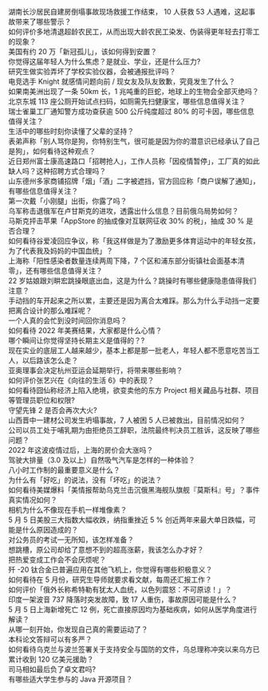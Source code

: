 湖南长沙居民自建房倒塌事故现场救援工作结束， 10 人获救 53 人遇难，这起事故带来了哪些警示？  
如何评价多地清退超龄农民工，从而出现大龄农民工染发、伪装得更年轻去打零工的现象？  
美国有约 20 万「新冠孤儿」，该如何得到安置？  
你觉得这届年轻人为什么焦虑？是就业、学业，还是什么压力?  
研究生做实验弄坏了学校实验仪器，会被通报批评吗？  
电竞选手 Knight 就感情问题向前 / 现女友及队友致歉，究竟发生了什么？  
如果南美洲出现了一条 50km 长，1 兆吨重的巨蛇，地球上的生物会全部灭绝吗？  
北京东城 113 座公厕开始试点扫码，如厕需先扫健康宝，哪些信息值得关注？  
瑞士雀巢工厂通知警方成功查获逾 500 公斤纯度超过 80% 的可卡因，哪些信息值得关注？  
生活中的哪些时刻你读懂了父辈的坚持？  
表弟声称「别人骂你是狗，你特别生气，很可能是因为你的潜意识已经承认了自己是狗」，如何看待这种观点？  
近日郑州富士康高速路口「招聘抢人」，工作人员称「因疫情暂停」，工厂真的如此缺人吗？这种招聘方式合理吗？  
山东德州多家商铺招牌「烟」「酒」二字被遮挡，官方回应称「商户误解了通知」，有哪些信息值得关注？  
第一次戴「小刚腿」出街，你露了吗？  
乌军称击退俄军在卢甘斯克的进攻，透露出什么信息？目前俄乌局势如何？  
马斯克抨击苹果「AppStore 的抽成像对互联网征收 30% 的税」，抽成 30 % 是否合理？  
如何看待谷爱凌回应争议，称「我这样做是为了激励更多体育运动中的年轻女孩，为了代表我及妈妈的中国血统」？  
上海称「阳性感染者数量连续两周下降，7 个区和浦东部分街镇社会面基本清零」，还有哪些信息值得关注？  
22 岁姑娘跟刘畊宏跳操眼底出血，这是为什么？跳操时有哪些健康隐患值得我们注意？  
手动挡的车开起来之所以累，主要还是因为离合太难踩。那么为什么手动挡一定要把离合设计的那么难踩呢？  
一个人真的会忙到没时间回你消息吗？  
如何看待 2022 年美赛结果，大家都是什么心情？  
哪个瞬间让你觉得坚持长期主义是值得的？?  
现在实业的底层工人越来越少，基本上都是那一批老人，年轻人都不愿意吃苦当工人，以后路该怎么走？  
亚奥理事会决定杭州亚运会延期举行，将带来哪些影响？  
如何评价张艺兴在《向往的生活 6》中的表现？  
如何看待囧仙称经济上陷入绝境，欲变卖他的东方 Project 相关藏品与社群、项目等管理员职位和权限?  
守望先锋 2 是否会再次大火?  
山西晋中一建材公司发生坍塌事故，7 人被困 5 人已被救出，目前情况如何？  
公司以员工处于哺乳期为由拒绝员工辞职，法院最终判决员工胜诉，这反映了哪些问题？  
2022 年这波疫情过后，上海的房价会大涨吗？  
驾驶大排量（3.0 及以上）自然吸气汽车是怎样的一种体验？  
八小时工作制的最重要意义是什么？  
为什么有「好吃」的说法，没有「坏吃」的说法？  
如何看待美媒爆料「美情报帮助乌克兰击沉俄黑海舰队旗舰『莫斯科』号」？事件真实情况如何？  
相机为什么不像现在手机一样堆像素？  
5 月 5 日美股三大指数大幅收跌，纳指重挫近 5 % 创近两年来最大单日跌幅，可能是什么原因造成的？  
对公务员的考试一无所知，该怎样准备？  
想跳槽，原公司却给了意想不到的超高涨薪，我该怎么办才好？  
把热爱变成工作会不会厌烦呢？  
歼 -20 钛合金已普遍应用在其他飞机上，你觉得有哪些积极意义？  
如何看待在 5 月份，研究生导师就要求看文献，每周还汇报工作？  
如何评价「俄外长称希特勒有犹太人血统，以色列震怒：不可原谅！」？  
印度一架波音 737 降落时突发故障，致 17 人重伤，事故原因可能是什么？  
5 月 5 日上海新增死亡 12 例，死亡直接原因均为基础疾病，如何从医学角度进行解读？  
从哪一刻开始，你发现自己真的需要运动了？  
本科论文答辩可以有多严？  
如何看待乌克兰与波兰签署关于支持安全与国防的文件，乌总理称冲突以来乌方已累计收到 120 亿美元援助？  
司马相如最后负了卓文君吗?  
有哪些适大学生参与的 Java 开源项目？  
